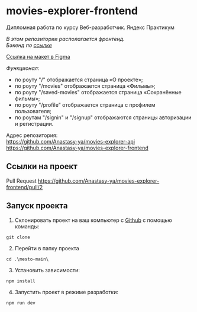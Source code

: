 # movies-explorer-frontend
Дипломная работа по курсу Веб-разработчик. Яндекс Практикум

*В этом репозитории располагается фронтенд.*<br>
*Бэкенд по [ссылке](https://github.com/Anastasy-ya/movies-explorer-api)*


[Ссылка на макет в Figma](https://www.figma.com/file/mqW0Joa8w2EToBoXqKky1S/Diploma-(Copy)?type=design&node-id=344-0&mode=design)


*Функционал:*

*  по роуту "/" отображается страница «О проекте»;
*  по роуту "/movies" отображается страница «Фильмы»;
*  по роуту "/saved-movies" отображается страница «Сохранённые фильмы»;
*  по роуту "/profile" отображается страница с профилем пользователя;
*  по роутам "/signin" и "/signup" отображаются страницы авторизации и регистрации.

<!---Graduate work on the course web developer/backend-->


Адрес репозитория:<br>
https://github.com/Anastasy-ya/movies-explorer-api<br>
https://github.com/Anastasy-ya/movies-explorer-frontend


## Ссылки на проект

<!--Frontend https://anastasy-ya.diplom.nomoredomains.xyz

Backend https://api.anastasy-ya.diplom.nomoredomains.xyz-->

Pull Request https://github.com/Anastasy-ya/movies-explorer-frontend/pull/2

## Запуск проекта

1. Склонировать проект на ваш компьютер с [Github]() с помощью команды:
```
git clone 
```
2. Перейти в папку проекта
```
cd .\mesto-main\
```
3. Установить зависимости:
```
npm install
```
4. Запустить проект в режиме разработки:
```
npm run dev
```
